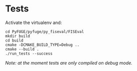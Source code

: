 # Tests

Activate the virtualenv and:

```
cd PyFUGE/pyfuge/py_fiseval/FISEval
mkdir build
cd build
cmake -DCMAKE_BUILD_TYPE=Debug ..
cmake --build .
./run_tests --success
```

_Note: at the moment tests are only compiled on debug mode._

